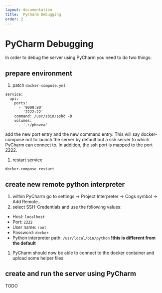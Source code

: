 ```yaml
---
layout: documentation
title:  PyCharm Debugging
order: 2
---
```


# PyCharm Debugging

In order to debug the server using PyCharm you need to do two things: 

## prepare environment

1. patch `docker-compose.yml`

```
service:
  api:
    ports:
      - '9000:80'
      - '2222:22'
    command: /usr/sbin/sshd -D
    volumes:
      - '.:/phovea'
```

add the new port entry and the new command entry. 
This will say docker-compose not to launch the server by default but a ssh server to which PyCharm can connect to. 
In addition, the ssh port is mapped to the port 2222. 

1. restart service
 ```
 docker-compose restart
 ```
 
## create new remote python interpreter

1. within PyCharm go to settings -> Project Interpreter -> Cogs symbol -> Add Remote...
1. select SSH-Credentials and use the following values: 
 * Host: `localhost`
 * Port: `2222`
 * User name: `root`
 * Password: `docker`
 * Python interpreter path: `/usr/local/bin/python` **!this is different from the default**
1. PyCharm should now be able to connect to the docker container and upload some helper files


## create and run the server using PyCharm

TODO
